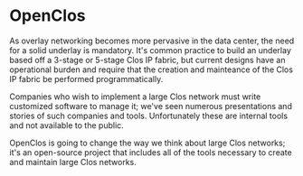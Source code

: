 OpenClos
========

As overlay networking becomes more pervasive in the data center, the need for a solid underlay is mandatory. It's common practice to build an underlay based off a 3-stage or 5-stage Clos IP fabric, but current designs have an operational burden and require that the creation and mainteance of the Clos IP fabric be performed programmatically.

Companies who wish to implement a large Clos network must write customized software to manage it; we've seen numerous presentations and stories of such companies and tools. Unfortunately these are internal tools and not available to the public.

OpenClos is going to change the way we think about large Clos networks; it's an open-source project that includes all of the tools necessary to create and maintain large Clos networks.
